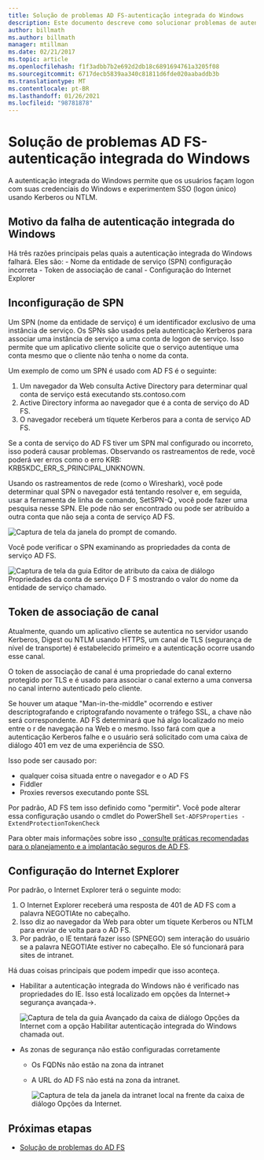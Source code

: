 ```yaml
---
title: Solução de problemas AD FS-autenticação integrada do Windows
description: Este documento descreve como solucionar problemas de autenticação integrada do Windows
author: billmath
ms.author: billmath
manager: mtillman
ms.date: 02/21/2017
ms.topic: article
ms.openlocfilehash: f1f3adbb7b2e692d2db18c6891694761a3205f08
ms.sourcegitcommit: 6717decb5839aa340c81811d6fde020aabaddb3b
ms.translationtype: MT
ms.contentlocale: pt-BR
ms.lasthandoff: 01/26/2021
ms.locfileid: "98781878"
---
```

# <a name="ad-fs-troubleshooting---integrated-windows-authentication"></a>Solução de problemas AD FS-autenticação integrada do Windows
A autenticação integrada do Windows permite que os usuários façam logon com suas credenciais do Windows e experimentem SSO (logon único) usando Kerberos ou NTLM.

## <a name="reason-integrated-windows-authentication-fails"></a>Motivo da falha de autenticação integrada do Windows
Há três razões principais pelas quais a autenticação integrada do Windows falhará. Eles são:
    - Nome da entidade de serviço (SPN) configuração incorreta
    - Token de associação de canal
    - Configuração do Internet Explorer

## <a name="spn-misconfiguration"></a>Inconfiguração de SPN
Um SPN (nome da entidade de serviço) é um identificador exclusivo de uma instância de serviço. Os SPNs são usados pela autenticação Kerberos para associar uma instância de serviço a uma conta de logon de serviço. Isso permite que um aplicativo cliente solicite que o serviço autentique uma conta mesmo que o cliente não tenha o nome da conta.

Um exemplo de como um SPN é usado com AD FS é o seguinte:
1. Um navegador da Web consulta Active Directory para determinar qual conta de serviço está executando sts.contoso.com
2. Active Directory informa ao navegador que é a conta de serviço do AD FS.
3. O navegador receberá um tíquete Kerberos para a conta de serviço AD FS.

Se a conta de serviço do AD FS tiver um SPN mal configurado ou incorreto, isso poderá causar problemas.  Observando os rastreamentos de rede, você poderá ver erros como o erro KRB: KRB5KDC_ERR_S_PRINCIPAL_UNKNOWN.

Usando os rastreamentos de rede (como o Wireshark), você pode determinar qual SPN o navegador está tentando resolver e, em seguida, usar a ferramenta de linha de comando, SetSPN-Q <spn> , você pode fazer uma pesquisa nesse SPN.  Ele pode não ser encontrado ou pode ser atribuído a outra conta que não seja a conta de serviço AD FS.

![Captura de tela da janela do prompt de comando.](media/ad-fs-tshoot-iwa/iwa3.png)

Você pode verificar o SPN examinando as propriedades da conta de serviço AD FS.

![Captura de tela da guia Editor de atributo da caixa de diálogo Propriedades da conta de serviço D F S mostrando o valor do nome da entidade de serviço chamado. ](media/ad-fs-tshoot-iwa/iwa1.png)

## <a name="channel-binding-token"></a>Token de associação de canal
Atualmente, quando um aplicativo cliente se autentica no servidor usando Kerberos, Digest ou NTLM usando HTTPS, um canal de TLS (segurança de nível de transporte) é estabelecido primeiro e a autenticação ocorre usando esse canal.

O token de associação de canal é uma propriedade do canal externo protegido por TLS e é usado para associar o canal externo a uma conversa no canal interno autenticado pelo cliente.

Se houver um ataque "Man-in-the-middle" ocorrendo e estiver descriptografando e criptografando novamente o tráfego SSL, a chave não será correspondente.  AD FS determinará que há algo localizado no meio entre o r de navegação na Web e o mesmo.  Isso fará com que a autenticação Kerberos falhe e o usuário será solicitado com uma caixa de diálogo 401 em vez de uma experiência de SSO.

Isso pode ser causado por:
 - qualquer coisa situada entre o navegador e o AD FS
 - Fiddler
 - Proxies reversos executando ponte SSL

Por padrão, AD FS tem isso definido como "permitir".  Você pode alterar essa configuração usando o cmdlet do PowerShell `Set-ADFSProperties -ExtendProtectionTokenCheck`

Para obter mais informações sobre isso [, consulte práticas recomendadas para o planejamento e a implantação seguros de AD FS](../../ad-fs/design/best-practices-for-secure-planning-and-deployment-of-ad-fs.md).

## <a name="internet-explorer-configuration"></a>Configuração do Internet Explorer

Por padrão, o Internet Explorer terá o seguinte modo:

1. O Internet Explorer receberá uma resposta de 401 de AD FS com a palavra NEGOTIAte no cabeçalho.
2. Isso diz ao navegador da Web para obter um tíquete Kerberos ou NTLM para enviar de volta para o AD FS.
3. Por padrão, o IE tentará fazer isso (SPNEGO) sem interação do usuário se a palavra NEGOTIAte estiver no cabeçalho.  Ele só funcionará para sites de intranet.

Há duas coisas principais que podem impedir que isso aconteça.

- Habilitar a autenticação integrada do Windows não é verificado nas propriedades do IE.  Isso está localizado em opções da Internet-> segurança avançada->.

   ![Captura de tela da guia Avançado da caixa de diálogo Opções da Internet com a opção Habilitar autenticação integrada do Windows chamada out.](media/ad-fs-tshoot-iwa/iwa4.png)

- As zonas de segurança não estão configuradas corretamente

  - Os FQDNs não estão na zona da intranet

  - A URL do AD FS não está na zona da intranet.

    ![Captura de tela da janela da intranet local na frente da caixa de diálogo Opções da Internet.](media/ad-fs-tshoot-iwa/iwa5.png)

## <a name="next-steps"></a>Próximas etapas

- [Solução de problemas do AD FS](ad-fs-tshoot-overview.md)
